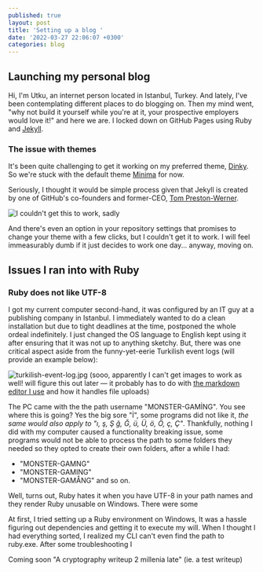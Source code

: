 ```yaml
---
published: true
layout: post
title: 'Setting up a blog '
date: '2022-03-27 22:06:07 +0300'
categories: blog
---
```

## Launching my personal blog

Hi, I'm Utku, an internet person located in Istanbul, Turkey.
And lately, I've been contemplating different places to do blogging on. Then my mind went, "why not build it yourself while you're at it, your prospective employers would love it!" and here we are. I locked down on GitHub Pages using Ruby and [Jekyll](https://jekyllrb.com/). 

### The issue with themes
It's been quite challenging to get it working on my preferred theme, [Dinky](https://github.com/pages-themes/dinky). So we're stuck with the default theme [Minima](https://github.com/jekyll/minima) for now.

Seriously, I thought it would be simple process given that Jekyll is created by one of GitHub's co-founders and former-CEO, [Tom Preston-Werner](https://github.com/mojombo).

![I couldn't get this to work, sadly]({{site.baseurl}}/_posts/theme-chooser.png)

And there's even an option in your repository settings that promises to change your theme with a few clicks, but I couldn't get it to work. I will feel immeasurably dumb if it just decides to work one day... anyway, moving on. 

## Issues I ran into with Ruby 
### Ruby does not like UTF-8
I got my current computer second-hand, it was configured by an IT guy at a publishing company in Istanbul. I immediately wanted to do a clean installation but due to tight deadlines at the time, postponed the whole ordeal indefinitely. I just changed the OS language to English kept using it after ensuring that it was not up to anything sketchy. But, there was one critical aspect aside from the funny-yet-eerie Turkilish event logs (will provide an example below):

![turkilish-event-log.jpg]({{site.baseurl}}/_posts/turkilish-event-log.jpg)
(sooo, apparently I can't get images to work as well! will figure this out later — it probably has to do with [the markdown editor I use](https://prose.io/) and how it handles file uploads)

The PC came with the the path username "MONSTER-GAMİNG". You see where this is going? Yes the big sore "İ", some programs did not like it, _the same would also apply to "ı, ş, Ş ğ, Ğ, ü, Ü, ö, Ö, ç, Ç"_.
Thankfully, nothing I did with my computer caused a functionality breaking issue, some programs would not be able to process the path to some folders they needed so they opted to create their own folders, after a while I had: 
- "MONSTER-GAMNG"
- "MONSTER-GAMING"
- "MONSTER-GAMÅNG"
and so on.

Well, turns out, Ruby hates it when you have UTF-8 in your path names and they render Ruby unusable on Windows.  There were some 

At first, I  tried setting up a Ruby environment on Windows, It was a hassle figuring out dependencies and getting it to execute my will. When I thought I had everything sorted, I realized my CLI can't even find the path to ruby.exe. After some troubleshooting I



Coming soon "A cryptography writeup 2 millenia late" (ie. a test writeup)
